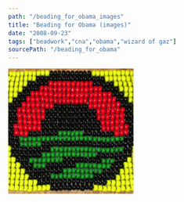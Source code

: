 ```yaml
---
path: "/beading_for_obama_images"
title: "Beading for Obama (images)"
date: "2008-09-23"
tags: ["beadwork","cna","obama","wizard of gaz"]
sourcePath: "/beading_for_obama"
---
```


 ![obama_beads.png_hexagon.png](obama_beads.png_hexagon.png)